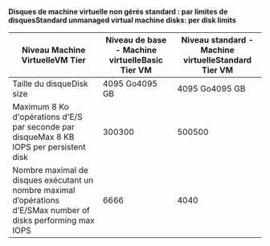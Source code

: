 <span data-ttu-id="2bb2e-101">**Disques de machine virtuelle non gérés standard : par limites de disques**</span><span class="sxs-lookup"><span data-stu-id="2bb2e-101">**Standard unmanaged virtual machine disks: per disk limits**</span></span>

| <span data-ttu-id="2bb2e-102">Niveau Machine Virtuelle</span><span class="sxs-lookup"><span data-stu-id="2bb2e-102">VM Tier</span></span> | <span data-ttu-id="2bb2e-103">Niveau de base - Machine virtuelle</span><span class="sxs-lookup"><span data-stu-id="2bb2e-103">Basic Tier VM</span></span> | <span data-ttu-id="2bb2e-104">Niveau standard - Machine virtuelle</span><span class="sxs-lookup"><span data-stu-id="2bb2e-104">Standard Tier VM</span></span> |
| --- | --- | --- |
| <span data-ttu-id="2bb2e-105">Taille du disque</span><span class="sxs-lookup"><span data-stu-id="2bb2e-105">Disk size</span></span> |<span data-ttu-id="2bb2e-106">4095 Go</span><span class="sxs-lookup"><span data-stu-id="2bb2e-106">4095 GB</span></span> |<span data-ttu-id="2bb2e-107">4095 Go</span><span class="sxs-lookup"><span data-stu-id="2bb2e-107">4095 GB</span></span> |
| <span data-ttu-id="2bb2e-108">Maximum 8 Ko d'opérations d'E/S par seconde par disque</span><span class="sxs-lookup"><span data-stu-id="2bb2e-108">Max 8 KB IOPS per persistent disk</span></span> |<span data-ttu-id="2bb2e-109">300</span><span class="sxs-lookup"><span data-stu-id="2bb2e-109">300</span></span> |<span data-ttu-id="2bb2e-110">500</span><span class="sxs-lookup"><span data-stu-id="2bb2e-110">500</span></span> |
| <span data-ttu-id="2bb2e-111">Nombre maximal de disques exécutant un nombre maximal d’opérations d’E/S</span><span class="sxs-lookup"><span data-stu-id="2bb2e-111">Max number of disks performing max IOPS</span></span> |<span data-ttu-id="2bb2e-112">66</span><span class="sxs-lookup"><span data-stu-id="2bb2e-112">66</span></span> |<span data-ttu-id="2bb2e-113">40</span><span class="sxs-lookup"><span data-stu-id="2bb2e-113">40</span></span> |


